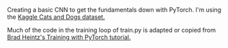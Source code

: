 Creating a basic CNN to get the fundamentals down with PyTorch.
I'm using the [Kaggle Cats and Dogs dataset.](https://www.kaggle.com/competitions/dogs-vs-cats/data)

Much of the code in the training loop of train.py is adapted or copied from [Brad Heintz's Training with PyTorch tutorial.](https://pytorch.org/tutorials/beginner/introyt/trainingyt.html)